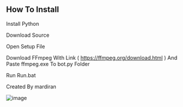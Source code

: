 ## How To Install 

Install Python 

Download Source 

Open Setup File

Download FFmpeg With Link ( https://ffmpeg.org/download.html ) And Paste ffmpeg.exe To bot.py Folder

Run Run.bat

Created By mardiran

![image](https://github.com/user-attachments/assets/3b9e3a2b-6e8c-43f0-86e0-a01097bfe159)

